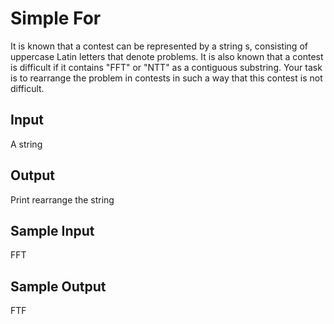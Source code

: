 # Simple For

It is known that a contest can be represented by a string s, consisting of uppercase Latin letters that denote problems. It is also known that a contest is difficult if it contains "FFT" or "NTT" as a contiguous substring. Your task is to rearrange the problem in contests in such a way that this contest is not difficult.

## Input
A string 

## Output
Print rearrange the string

## Sample Input
FFT

## Sample Output
FTF

